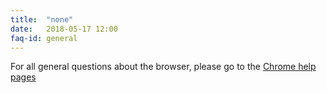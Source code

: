 ```yaml
---
title:	"none"
date:	2018-05-17 12:00
faq-id:	general
---
```


For all general questions about the browser, please go to the [Chrome help pages](https://support.google.com/chrome/?p=help "go to Chrome help pages")